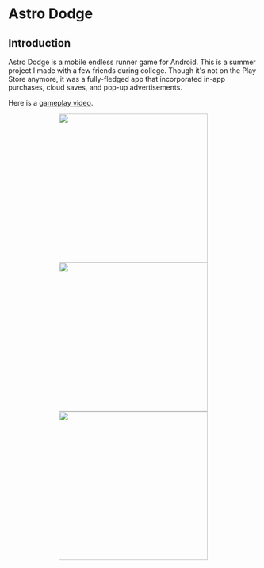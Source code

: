 # Astro Dodge
## Introduction

Astro Dodge is a mobile endless runner game for Android. This is a summer project I made with a few friends during college. Though it's not on the Play Store anymore, it was a fully-fledged app that incorporated in-app purchases, cloud saves, and pop-up advertisements.

Here is a [gameplay video](https://youtu.be/AUh2Nbg2n2Y).

<p float="left" align="center">
  <img src="./gifs/astro-dodge-1.gif" width="300" />
  <img src="./gifs/astro-dodge-2.gif" width="300" /> 
  <img src="./gifs/astro-dodge-3.gif" width="300" />
</p>
